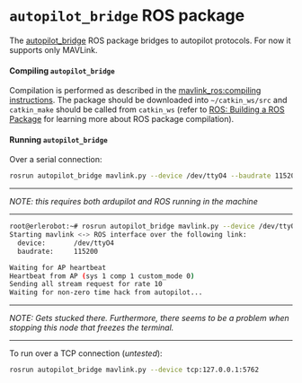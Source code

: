 # `autopilot_bridge` ROS package

The [autopilot_bridge](https://github.com/mikeclement/autopilot_bridge) ROS package bridges to autopilot protocols. For now it supports only MAVLink.

#### Compiling `autopilot_bridge`

Compilation is performed as described in the [mavlink_ros:compiling instructions](mavlink_ros.md). The package should be downloaded into `~/catkin_ws/src` and `catkin_make` should be called from `catkin_ws` (refer to [ROS: Building a ROS Package](../../ros/tutorials/building_a_ros_package.md) for learning more about ROS package compilation).


#### Running `autopilot_bridge`

Over a serial connection:
```bash
rosrun autopilot_bridge mavlink.py --device /dev/ttyO4 --baudrate 115200
```

---

*NOTE: this requires both ardupilot and ROS running in the machine*

---


``` bash
root@erlerobot:~# rosrun autopilot_bridge mavlink.py --device /dev/ttyO4 --baudrate 115200
Starting mavlink <-> ROS interface over the following link:
  device:		/dev/ttyO4
  baudrate:		115200

Waiting for AP heartbeat
Heartbeat from AP (sys 1 comp 1 custom_mode 0)
Sending all stream request for rate 10
Waiting for non-zero time hack from autopilot...
```

----

*NOTE: Gets stucked there. Furthermore, there seems to be a problem when stopping this node that freezes the terminal.*

----

To run over a TCP connection (*untested*):
```bash
rosrun autopilot_bridge mavlink.py --device tcp:127.0.0.1:5762
```
